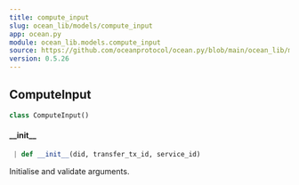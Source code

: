 ```yaml
---
title: compute_input
slug: ocean_lib/models/compute_input
app: ocean.py
module: ocean_lib.models.compute_input
source: https://github.com/oceanprotocol/ocean.py/blob/main/ocean_lib/models/compute_input.py
version: 0.5.26
---
```

## ComputeInput

```python
class ComputeInput()
```

#### \_\_init\_\_

```python
 | def __init__(did, transfer_tx_id, service_id)
```

Initialise and validate arguments.

